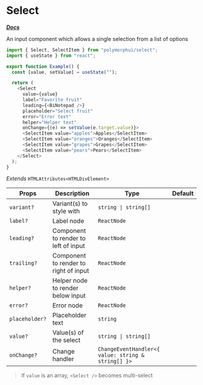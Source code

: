 # Select

[**_Docs_**](../README.md)

An input component which allows a single selection from a list of options

```typescript jsx
import { Select, SelectItem } from "polymorphui/select";
import { useState } from "react";

export function Example() {
  const [value, setValue] = useState("");

  return (
    <Select
      value={value}
      label="Favorite fruit"
      leading={<BiNotepad />}
      placeholder="Select fruit"
      error="Error text"
      helper="Helper text"
      onChange={(e) => setValue(e.target.value)}>
      <SelectItem value="apples">Apples</SelectItem>
      <SelectItem value="oranges">Oranges</SelectItem>
      <SelectItem value="grapes">Grapes</SelectItem>
      <SelectItem value="pears">Pears</SelectItem>
    </Select>
  );
}
```

_Extends_ `HTMLAttributes<HTMLDivElement>`

| Props          | Description                           | Type                                               | Default |
|----------------|---------------------------------------|----------------------------------------------------|---------|
| `variant?`     | Variant(s) to style with              | `string \| string[]`                               |         |
| `label?`       | Label node                            | `ReactNode`                                        |         |
| `leading?`     | Component to render to left of input  | `ReactNode`                                        |         |
| `trailing?`    | Component to render to right of input | `ReactNode`                                        |         |
| `helper?`      | Helper node to render below input     | `ReactNode`                                        |         |
| `error?`       | Error node                            | `ReactNode`                                        |         |
| `placeholder?` | Placeholder text                      | `string`                                           |         |
| `value?`       | Value(s) of the select                | `string \| string[]`                               |         |
| `onChange?`    | Change handler                        | `ChangeEventHandler<{ value: string & string[] }>` |         |

> If `value` is an array, `<Select />` becomes multi-select
